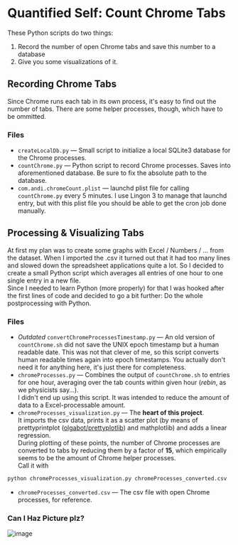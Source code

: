 # Quantified Self: Count Chrome Tabs

These Python scripts do two things:
  1. Record the number of open Chrome tabs and save this number to a database
  2. Give you some visualizations of it.

## Recording Chrome Tabs
Since Chrome runs each tab in its own process, it's easy to find out the number of tabs. There are some helper processes, though, which have to be ommitted.
### Files
  * `createLocalDb.py` — Small script to initialize a local SQLite3 database for the Chrome processes.
  * `countChrome.py` — Python script to record Chrome processes. Saves into aforementioned database. Be sure to fix the absolute path to the database.
  * `com.andi.chromeCount.plist` — launchd plist file for calling `countChrome.py` every 5 minutes. I use Lingon 3 to manage that launchd entry, but with this plist file you should be able to get the cron job done manually.

## Processing & Visualizing Tabs
At first my plan was to create some graphs with Excel / Numbers / … from the dataset. When I imported the .csv it turned out that it had too many lines and slowed down the spreadsheet applications quite a lot. So I decided to create a small Python script which averages all entries of one hour to one single entry in a new file.  
Since I needed to learn Python (more properly) for that I was hooked after the first lines of code and decided to go a bit further: Do the whole postprocessing with Python.
### Files
  * *Outdated* `convertChromeProcessesTimestamp.py` — An old version of `countChrome.sh` did not save the UNIX epoch timestamp but a human readable date. This was not that clever of me, so this script converts human readable times again into epoch timestamps. You actually don't need it for anything here, it's just there for completeness.
  * `chromeProcesses.py` — Combines the output of `countChrome.sh` to entries for one hour, averaging over the tab counts within given hour (*rebin*, as we physicists say…).  
  I didn't end up using this script. It was intended to reduce the amount of data to a Excel-processable amount.
  * `chromeProcesses_visualization.py` — The **heart of this project**.  
  It imports the csv data, prints it as a scatter plot (by means of prettyprintplot ([olgabot/prettyplotlib](https://github.com/olgabot/prettyplotlib)) and mathplotlib) and adds a linear regression.  
  During plotting of these points, the number of Chrome processes are converted to tabs by reducing them by a factor of **15**, which empirically seems to be the amount of Chrome helper processes.  
  Call it with  
  ```python
  python chromeProcesses_visualization.py chromeProcesses_converted.csv
  ```  
  * `chromeProcesses_converted.csv` — The csv file with open Chrome processes, for reference.
  
### Can I Haz Picture plz?
![image](https://raw.github.com/AndiH/QuantifiedSelf/master/chromeProcesses/chromeProcessesPerTime.png)
